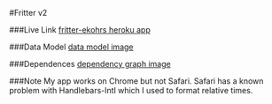 #Fritter v2

###Live Link
[fritter-ekohrs heroku app](https://fritter-ekohrs.herokuapp.com/)

###Data Model
[data model image](https://www.dropbox.com/s/mnfylyq18h116hk/IMG_1791.JPG?dl=0)

###Dependences
[dependency graph image](https://www.dropbox.com/s/njojshunlt22kt9/IMG_1792.JPG?dl=0)

###Note
My app works on Chrome but not Safari. Safari has a known problem with Handlebars-Intl which I used to format relative times.
